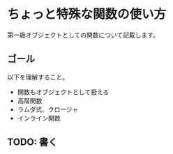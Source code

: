 # ちょっと特殊な関数の使い方

第一級オブジェクトとしての関数について記載します。

## ゴール

以下を理解すること。

* 関数もオブジェクトとして扱える
* 高階関数
* ラムダ式、クロージャ
* インライン関数

## TODO: 書く

